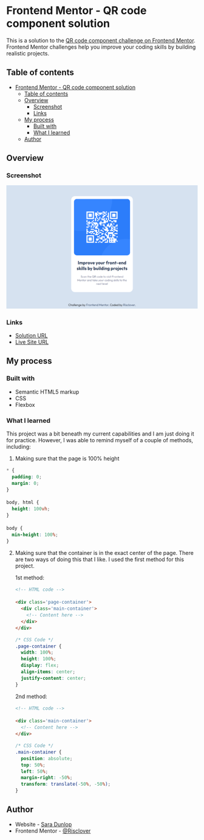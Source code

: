 # Frontend Mentor - QR code component solution

This is a solution to the [QR code component challenge on Frontend Mentor](https://www.frontendmentor.io/challenges/qr-code-component-iux_sIO_H). Frontend Mentor challenges help you improve your coding skills by building realistic projects. 

## Table of contents

- [Frontend Mentor - QR code component solution](#frontend-mentor---qr-code-component-solution)
  - [Table of contents](#table-of-contents)
  - [Overview](#overview)
    - [Screenshot](#screenshot)
    - [Links](#links)
  - [My process](#my-process)
    - [Built with](#built-with)
    - [What I learned](#what-i-learned)
  - [Author](#author)

## Overview

### Screenshot

![](./images/desktop_screenshot.png)

### Links

- [Solution URL](https://www.frontendmentor.io/solutions/qr-code-component-ifJlaV7Lh)
- [Live Site URL](https://risclover.github.io/qr-code-component/)

## My process

### Built with

- Semantic HTML5 markup
- CSS
- Flexbox

### What I learned

This project was a bit beneath my current capabilities and I am just doing it for practice. However, I was able to remind myself of a couple of methods, including:

1. Making sure that the page is 100% height

```css
* {
  padding: 0;
  margin: 0;
}

body, html {
  height: 100vh;
}

body {
  min-height: 100%;
}
```

2. Making sure that the container is in the exact center of the page. There are two ways of doing this that I like. I used the first method for this project.

    1st method: 
    ```html
    <!-- HTML code -->

    <div class='page-container'>
      <div class='main-container'>
        <!-- Content here -->
      </div>
    </div>
    ```
    ```css
    /* CSS Code */
    .page-container {
      width: 100%;
      height: 100%;
      display: flex;
      align-items: center;
      justify-content: center;
    }
    ```

    2nd method:

    ```html
    <!-- HTML code -->

    <div class='main-container'>
      <!-- Content here -->
    </div>

    ```
    ```css
    /* CSS Code */
    .main-container {
      position: absolute;
      top: 50%;
      left: 50%;
      margin-right: -50%;
      transform: translate(-50%, -50%); 
    }
    ```

## Author

- Website - [Sara Dunlop](https://risclover.github.io/official-portfolio/)
- Frontend Mentor - [@Risclover](https://www.frontendmentor.io/profile/Risclover)